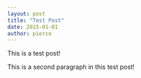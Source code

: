```yaml
---
layout: post
title: "Test Post"
date: 2015-01-01
author: pierce
---
```


This is a test post!

This is a second paragraph in this test post!
